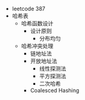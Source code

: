 - leetcode 387
- 哈希表
    - 哈希函数设计
        - 设计原则
            - 分布均匀
    - 哈希冲突处理
        - 链地址法
        - 开放地址法
            - 线性探测法
            - 平方探测法
            - 二次哈希
        - Coalesced Hashing